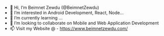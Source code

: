 - 👋 Hi, I’m Beimnet Zewdu (@BeimnetZewdu) 
- 👀 I’m interested in Android Development, React, Node...
- 🌱 I’m currently learning ...
- 💞️ I’m looking to collaborate on Mobile and Web Application Development
- 📫 Visit my Website @ - https://www.beimnetzewdu.com/

<!---
BeimnetZ/BeimnetZ is a ✨ special ✨ repository because its `README.md` (this file) appears on your GitHub profile.
You can click the Preview link to take a look at your changes.
--->
